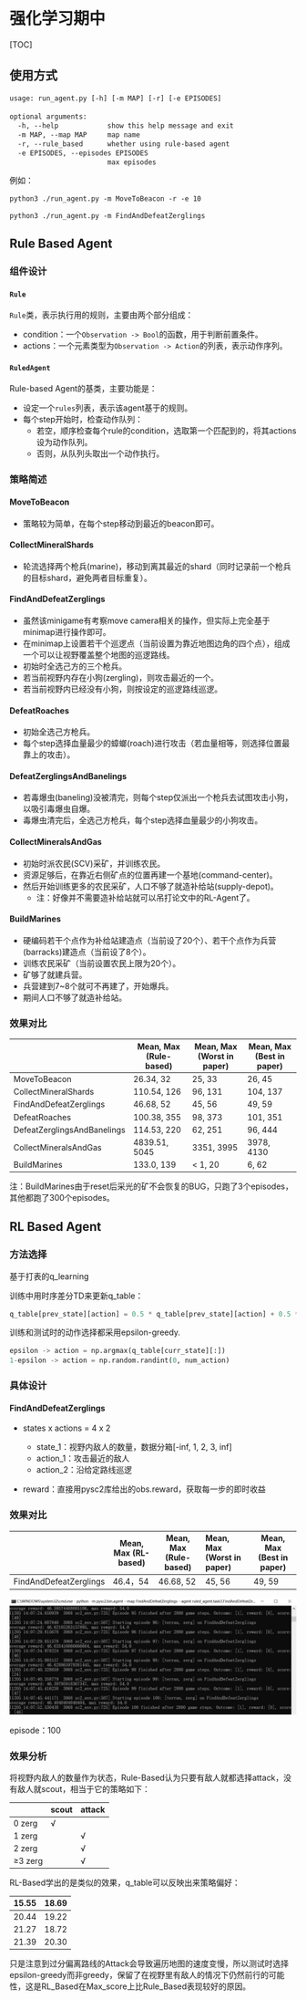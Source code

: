 # 强化学习期中

[TOC]

## 使用方式

```
usage: run_agent.py [-h] [-m MAP] [-r] [-e EPISODES]

optional arguments:
  -h, --help            show this help message and exit
  -m MAP, --map MAP     map name
  -r, --rule_based      whether using rule-based agent
  -e EPISODES, --episodes EPISODES
                        max episodes
```

例如：

```shell
python3 ./run_agent.py -m MoveToBeacon -r -e 10
```

```shell
python3 ./run_agent.py -m FindAndDefeatZerglings
```



## Rule Based Agent

### 组件设计

#### `Rule`

`Rule`类，表示执行用的规则，主要由两个部分组成：

+ condition：一个`Observation -> Bool`的函数，用于判断前置条件。
+ actions：一个元素类型为`Observation -> Action`的列表，表示动作序列。

#### `RuledAgent`

Rule-based Agent的基类，主要功能是：

+ 设定一个`rules`列表，表示该agent基于的规则。
+ 每个step开始时，检查动作队列：
  + 若空，顺序检查每个rule的condition，选取第一个匹配到的，将其actions设为动作队列。
  + 否则，从队列头取出一个动作执行。



### 策略简述

#### MoveToBeacon

+ 策略较为简单，在每个step移动到最近的beacon即可。

#### CollectMineralShards

+ 轮流选择两个枪兵(marine)，移动到离其最近的shard（同时记录前一个枪兵的目标shard，避免两者目标重复）。

#### FindAndDefeatZerglings

+ 虽然该minigame有考察move camera相关的操作，但实际上完全基于minimap进行操作即可。
+ 在minimap上设置若干个巡逻点（当前设置为靠近地图边角的四个点），组成一个可以让视野覆盖整个地图的巡逻路线。
+ 初始时全选己方的三个枪兵。
+ 若当前视野内存在小狗(zergling)，则攻击最近的一个。
+ 若当前视野内已经没有小狗，则按设定的巡逻路线巡逻。

#### DefeatRoaches

+ 初始全选己方枪兵。
+ 每个step选择血量最少的蟑螂(roach)进行攻击（若血量相等，则选择位置最靠上的攻击）。

#### DefeatZerglingsAndBanelings

+ 若毒爆虫(baneling)没被清完，则每个step仅派出一个枪兵去试图攻击小狗，以吸引毒爆虫自爆。
+ 毒爆虫清完后，全选己方枪兵，每个step选择血量最少的小狗攻击。

#### CollectMineralsAndGas

+ 初始时派农民(SCV)采矿，并训练农民。
+ 资源足够后，在靠近右侧矿点的位置再建一个基地(command-center)。
+ 然后开始训练更多的农民采矿，人口不够了就造补给站(supply-depot)。
  + 注：好像并不需要造补给站就可以吊打论文中的RL-Agent了。

#### BuildMarines

+ 硬编码若干个点作为补给站建造点（当前设了20个）、若干个点作为兵营(barracks)建造点（当前设了8个）。
+ 训练农民采矿（当前设置农民上限为20个）。
+ 矿够了就建兵营。
+ 兵营建到7~8个就可不再建了，开始爆兵。
+ 期间人口不够了就造补给站。



### 效果对比

|                             | Mean, Max (Rule-based) | Mean, Max (Worst in paper) | Mean, Max (Best in paper) |
| --------------------------- | ---------------------- | -------------------------- | ------------------------- |
| MoveToBeacon                | 26.34, 32              | 25, 33                     | 26, 45                    |
| CollectMineralShards        | 110.54, 126            | 96, 131                    | 104, 137                  |
| FindAndDefeatZerglings      | 46.68, 52              | 45, 56                     | 49, 59                    |
| DefeatRoaches               | 100.38, 355            | 98, 373                    | 101, 351                  |
| DefeatZerglingsAndBanelings | 114.53, 220            | 62, 251                    | 96, 444                   |
| CollectMineralsAndGas       | 4839.51, 5045          | 3351, 3995                 | 3978, 4130                |
| BuildMarines                | 133.0, 139             | < 1, 20                    | 6, 62                     |

注：BuildMarines由于reset后采光的矿不会恢复的BUG，只跑了3个episodes，其他都跑了300个episodes。





## RL Based Agent

### 方法选择

基于打表的q_learning

训练中用时序差分TD来更新q_table：

```python
q_table[prev_state][action] = 0.5 * q_table[prev_state][action] + 0.5 * (reward + 0.99 * max_q_next)
```

训练和测试时的动作选择都采用epsilon-greedy.

```python
epsilon -> action = np.argmax(q_table[curr_state][:]) 
1-epsilon -> action = np.random.randint(0, num_action)
```



### 具体设计

#### FindAndDefeatZerglings

+ states x actions = 4 x 2
  + state_1：视野内敌人的数量，数据分箱[-inf, 1, 2, 3, inf]
  + action_1：攻击最近的敌人
  + action_2：沿给定路线巡逻

+ reward：直接用pysc2库给出的obs.reward，获取每一步的即时收益



### 效果对比

|                        | Mean, Max (RL-based) | Mean, Max (Rule-based) | Mean, Max (Worst in paper) | Mean, Max (Best in paper) |
| ---------------------- | -------------------- | ---------------------- | :------------------------- | ------------------------- |
| FindAndDefeatZerglings | 46.4，54             | 46.68, 52              | 45, 56                     | 49, 59                    |

![test_100ep](https://raw.githubusercontent.com/Light-of-Hers/my-picbed/master/test_100ep.png)

episode：100



### 效果分析

将视野内敌人的数量作为状态，Rule-Based认为只要有敌人就都选择attack，没有敌人就scout，相当于它的策略如下：

|         | scout | attack |
| ------- | ----- | ------ |
| 0 zerg  | √     |        |
| 1 zerg  |       | √      |
| 2 zerg  |       | √      |
| ≥3 zerg |       | √      |

RL-Based学出的是类似的效果，q_table可以反映出来策略偏好：

| 15.55 | 18.69 |
| ----- | ----- |
| 20.44 | 19.22 |
| 21.27 | 18.72 |
| 21.39 | 20.30 |

只是注意到过分偏离路线的Attack会导致遍历地图的速度变慢，所以测试时选择epsilon-greedy而非greedy，保留了在视野里有敌人的情况下仍然前行的可能性，这是RL_Based在Max_score上比Rule_Based表现较好的原因。





